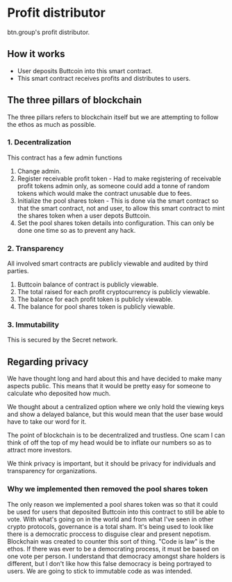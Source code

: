 # Profit distributor
btn.group's profit distributor.

## How it works
* User deposits Buttcoin into this smart contract.
* This smart contract receives profits and distributes to users.

## The three pillars of blockchain
The three pillars refers to blockchain itself but we are attempting to follow the ethos as much as possible.

### 1. Decentralization
This contract has a few admin functions
1. Change admin.
2. Register receivable profit token - Had to make registering of receivable profit tokens admin only, as someone could add a tonne of random tokens which would make the contract unusable due to fees.
3. Initialize the pool shares token - This is done via the smart contract so that the smart contract, not and user, to allow this smart contract to mint the shares token when a user depots Buttcoin.
4. Set the pool shares token details into configuration. This can only be done one time so as to prevent any hack.

### 2. Transparency
All involved smart contracts are publicly viewable and audited by third parties. 
1. Buttcoin balance of contract is publicly viewable.
2. The total raised for each profit cryptocurrency is publicly viewable.
3. The balance for each profit token is publicly viewable.
4. The balance for pool shares token is publicly viewable.

### 3. Immutability
This is secured by the Secret network.

## Regarding privacy
We have thought long and hard about this and have decided to make many aspects public. This means that it would be pretty easy for someone to calculate who deposited how much.

We thought about a centralized option where we only hold the viewing keys and show a delayed balance, but this would mean that the user base would have to take our word for it.

The point of blockchain is to be decentralized and trustless. One scam I can think of off the top of my head would be to inflate our numbers so as to attract more investors.

We think privacy is important, but it should be privacy for individuals and transparency for organizations.

###  Why we implemented then removed the pool shares token
The only reason we implemented a pool shares token was so that it could be used for users that deposited Buttcoin into this contract to still be able to vote. With what's going on in the world and from what I've seen in other crypto protocols, governance is a total sham. It's being used to look like there is a democratic proccess to disguise clear and present nepotism. Blockchain was created to counter this sort of thing. "Code is law" is the ethos. If there was ever to be a democrating process, it must be based on one vote per person. I understand that democracy amongst share holders is different, but I don't like how this false democracy is being portrayed to users. We are going to stick to immutable code as was intended.
